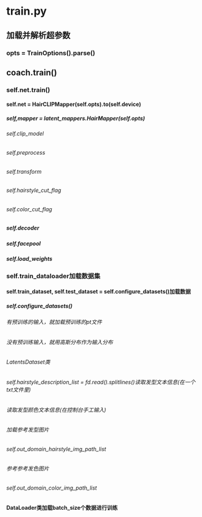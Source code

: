 # train.py

## 加载并解析超参数

### opts = TrainOptions().parse()

## coach.train()

### self.net.train()

#### self.net = HairCLIPMapper(self.opts).to(self.device)

##### self,mapper = latent_mappers.HairMapper(self.opts)

###### self.clip_model

###### self.preprocess

###### self.transform

###### self.hairstyle_cut_flag

###### self.color_cut_flag

##### self.decoder

##### self.facepool

##### self.load_weights

### self.train_dataloader加载数据集

#### self.train_dataset, self.test_dataset = self.configure_datasets()加载数据

##### self.configure_datasets()

###### 有预训练的输入，就加载预训练的pt文件

###### 没有预训练输入，就用高斯分布作为输入分布

###### LatentsDataset类

###### self.hairstyle_description_list = fd.read().splitlines()读取发型文本信息(在一个txt文件里)

###### 读取发型颜色文本信息(在控制台手工输入)

###### 加载参考发型图片

###### self.out_domain_hairstyle_img_path_list

###### 参考参考发色图片

###### self.out_domain_color_img_path_list

#### DataLoader类加载batch_size个数据进行训练
